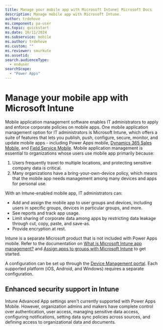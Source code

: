 ```yaml
---
title: Manage your mobile app with Microsoft Intune| Microsoft Docs
description: Manage mobile app with Microsoft Intune.
author: trdehove
ms.component: pa-user
ms.topic: quickstart
ms.date: 10/11/2024
ms.subservice: mobile
ms.author: trdehove
ms.custom: ""
ms.reviewer: smurkute
ms.assetid: 
search.audienceType: 
  - enduser
searchScope:
  - "Power Apps"
---
```


# Manage your mobile app with Microsoft Intune

Mobile application management software enables IT administrators to apply and enforce corporate policies on mobile apps. One mobile application management option for IT administrators is Microsoft Intune, which offers a suite of features that lets you publish, push, configure, secure, monitor, and update mobile apps - including Power Apps mobile, [Dynamics 365 Sales Mobile](/dynamics365/sales/sales-mobile/dynamics-365-sales-mobile-app), and [Field Service Mobile](/dynamics365/field-service/field-service-mobile-app-user-guide).
Mobile application management is essential to organizations whose users use mobile app primarily because:

1. Users frequently travel to multiple locations, and protecting sensitive company data is critical.
2. Many organizations have a bring-your-own-device policy, which means that the mobile app needs management among many devices and apps for personal use.

With an Intune-enabled mobile app, IT administrators can:

- Add and assign the mobile app to user groups and devices, including users in specific groups, devices in particular groups, and more.
- See reports and track app usage.
- Limit sharing of corporate data among apps by restricting data leakage through cut, copy, paste, and save-as.
- Provide encryption at rest.

Intune is a separate Microsoft product that is not included with Power Apps mobile. Refer to the documentation on [What is Microsoft Intune app management?](/mem/intune/apps/app-management) and [Assign apps to groups with Microsoft Intune](/mem/intune/apps/apps-deploy) to get started.

A configuration can be set up through the [Device Management portal](https://devicemanagement.microsoft.com/). Each supported platform (iOS, Android, and Windows) requires a separate configuration.

## Enhanced security support in Intune

Intune Advanced App settings aren't currently supported with Power Apps Mobile. However, organization admins and makers have complete control over authentication, user access, managing sensitive data access, configuring notifications, setting data sync policies across sources, and defining access to organizational data and documents.  
